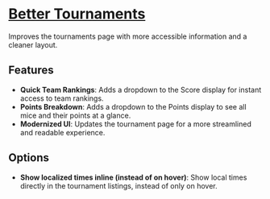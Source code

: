 # [Better Tournaments](https://www.mousehuntgame.com/preferences.php?tab=mousehunt-improved-settings#mousehunt-improved-settings-better-better-tournaments)

Improves the tournaments page with more accessible information and a cleaner layout.

## Features

- **Quick Team Rankings**: Adds a dropdown to the Score display for instant access to team rankings.
- **Points Breakdown**: Adds a dropdown to the Points display to see all mice and their points at a glance.
- **Modernized UI**: Updates the tournament page for a more streamlined and readable experience.

## Options

- **Show localized times inline (instead of on hover)**: Show local times directly in the tournament listings, instead of only on hover.
